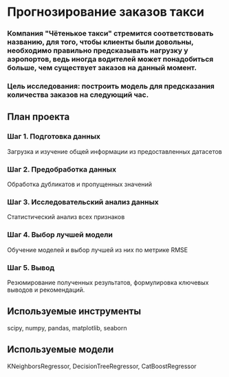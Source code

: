# Прогнозирование заказов такси
### Компания "Чётенькое такси" стремится соответствовать названию, для того, чтобы клиенты были довольны, необходимо правильно предсказывать нагрузку у аэропортов, ведь иногда водителей может понадобиться больше, чем существует заказов на данный момент.
### Цель исследования: построить модель для предсказания количества заказов на следующий час.
## План проекта

### Шаг 1. Подготовка данных
Загрузка и изучение общей информации из предоставленных датасетов

### Шаг 2. Предобработка данных
Обработка дубликатов и пропущенных значений

### Шаг 3. Исследовательский анализ данных
Cтатистический анализ всех признаков

### Шаг 4. Выбор лучшей модели
Обучение моделей и выбор лучшей из них по метрике RMSE

### Шаг 5. Вывод
Резюмирование полученных результатов, формулировка ключевых выводов и рекомендаций.

## Используемые инструменты
scipy, numpy, pandas, matplotlib, seaborn

## Используемые модели
KNeighborsRegressor, DecisionTreeRegressor, CatBoostRegressor
